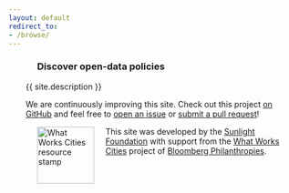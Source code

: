 ```yaml
---
layout: default
redirect_to:
- /browse/
---
```


<!-- UNCOMMENT TO DISPLAY AN INTRODUCTORY VIDEO HERE
  <div class="nest video">
    <div class="video-frame">
      <div class="video-container">
        <video width="" height="" controls="controls">
          <source src="" type="video/mp4">
          <source src="" type="video/webm">
        </video>
      </div>
    </div>
  </div>--> <!-- // .nest -->
  
<!-- redirect to Browse page, because it looks a lot better than the home page -->
<script>
window.onload = function () {
  window.location = '/browse/';
}
</script>
<section class="homepage" role="main" style="padding-left:30px">
  <div class="nest">
    <section class="feature-content">
      <hgroup>
        <h1 style="margin-left:20px">Discover open-data policies</h1>
      </hgroup>
      <p>{{ site.description }}</p>
      <p>We are continuously improving this site. 
      Check out this project <a href="https://github.com/sunlightpolicy/opendatapoliciesstatic">on GitHub</a> and
      feel free to <a href="https://github.com/sunlightpolicy/opendatapoliciesstatic/issues">
      open an issue</a> or <a href="https://github.com/sunlightpolicy/opendatapoliciesstatic/pulls">
      submit a pull request</a>!</p>
      <img src="/assets/images/wwc-resource-stamp.png" align="left" alt="What Works Cities resource stamp" width="100" 
      style="margin-left:20px;margin-right:20px">
      <p>This site was developed by the <a href="http://www.sunlightfoundation.com">Sunlight Foundation</a> with support 
      from the <a href="http://whatworkscities.bloomberg.org/">What Works Cities</a> project of 
      <a href="http://www.bloomberg.org/">Bloomberg Philanthropies</a>.</p>
    </section> <!-- // .feature -->
    <section class="secondary-content">
      <!--article class="abstract">
        <h1>Inline Definitions</h1>
        <p>Throughout the ' . LAWS_NAME . ', very specific definitions are
        provided for terminology both specialized and mundane. If you don’t know which
        words have special definitions, and what those definitions are, then you can’t
        understand what a policy <em>really</em> means. ' . SITE_TITLE . ' solves this
        problem neatly, by identifying every definition in the  ' . LAWS_NAME . ' and
        providing a pop-up definition every time that a defined word appears.
        Definitions may come from different policies which helps you understand each
        policy in a national context.</p>
      </article>
      <article class="abstract">
        <h1>Bulk Downloads</h1>
        <p>' . SITE_TITLE . ' isn’t just a pretty website—you can take the policies with
        you, too. On <a href="/downloads/">our downloads page</a> you can get copies
        of all of the open data policies in any format that you like, to do
        whatever you like with. They’re available in formats meant for you to read
        and in formats meant for software to read, too. If you’re a software developer,
        you’ll love our API!</p>
      </article-->
    </section> <!-- // .secondary-content -->
  </div> <!-- // .nest -->
</section>

